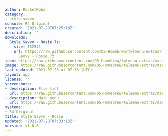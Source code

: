 ```yaml
---
author: RocketRobz
category:
- style-savvy
console: R4 Original
created: '2021-07-28T07:25:18Z'
description: ''
downloads:
  Style Savvy - Rosie.7z:
    size: 152541
    url: https://raw.githubusercontent.com/DS-Homebrew/twlmenu-extras/master/_nds/TWiLightMenu/r4menu/themes/Style
      Savvy - Rosie.7z
icon: https://raw.githubusercontent.com/DS-Homebrew/twlmenu-extras/master/unistore/icons/r4.png
image: https://raw.githubusercontent.com/DS-Homebrew/twlmenu-extras/master/unistore/icons/r4.png
last_updated: 2021-07-28 at 07:33 (UTC)
layout: app
license: ''
screenshots:
- description: File list
  url: https://raw.githubusercontent.com/DS-Homebrew/twlmenu-extras/master/_nds/TWiLightMenu/r4menu/themes/meta/Style%20Savvy%20-%20Rosie/screenshots/file-list.png
- description: Main menu
  url: https://raw.githubusercontent.com/DS-Homebrew/twlmenu-extras/master/_nds/TWiLightMenu/r4menu/themes/meta/Style%20Savvy%20-%20Rosie/screenshots/main-menu.png
systems:
- R4 Original
title: Style Savvy - Rosie
updated: '2021-07-28T07:33:13Z'
version: v1.0.0
---
```

